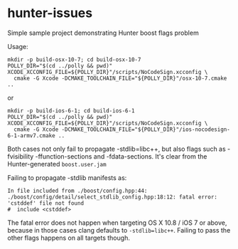 # hunter-issues
Simple sample project demonstrating Hunter boost flags problem

Usage:

    mkdir -p build-osx-10-7; cd build-osx-10-7
    POLLY_DIR="$(cd ../polly && pwd)"
    XCODE_XCCONFIG_FILE=${POLLY_DIR}"/scripts/NoCodeSign.xcconfig \
      cmake -G Xcode -DCMAKE_TOOLCHAIN_FILE="${POLLY_DIR}"/osx-10-7.cmake ..

or

    mkdir -p build-ios-6-1; cd build-ios-6-1
    POLLY_DIR="$(cd ../polly && pwd)"
    XCODE_XCCONFIG_FILE=${POLLY_DIR}"/scripts/NoCodeSign.xcconfig \
      cmake -G Xcode -DCMAKE_TOOLCHAIN_FILE="${POLLY_DIR}"/ios-nocodesign-6-1-armv7.cmake ..

Both cases not only fail to propagate -stdlib=libc++, but also flags such
as -fvisibility -ffunction-sections and -fdata-sections. It's clear from
the Hunter-generated `boost.user.jam`

Failing to propagate -stdlib manifests as:
```
In file included from ./boost/config.hpp:44:
./boost/config/detail/select_stdlib_config.hpp:18:12: fatal error: 'cstddef' file not found
#  include <cstddef>
```
The fatal error does not happen when targeting OS X 10.8 / iOS 7 or above, because in
those cases clang defaults to `-stdlib=libc++`. Failing to pass the other flags
happens on all targets though.
